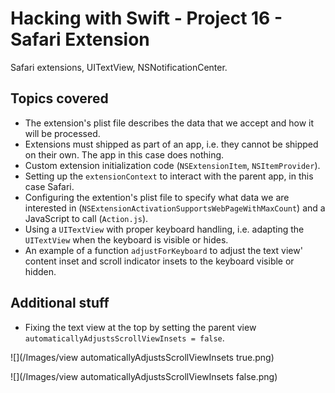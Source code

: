 # Hacking with Swift - Project 16 - Safari Extension

Safari extensions, UITextView, NSNotificationCenter.

## Topics covered

- The extension's plist file describes the data that we accept and how it will be processed.
- Extensions must shipped as part of an app, i.e. they cannot be shipped on their own. The app in this case does nothing.
- Custom extension initialization code (```NSExtensionItem```, ```NSItemProvider```).
- Setting up the ```extensionContext``` to interact with the parent app, in this case Safari.
- Configuring the extention's plist file to specify what data we are interested in (```NSExtensionActivationSupportsWebPageWithMaxCount```) and a JavaScript to call (```Action.js```).
- Using a ```UITextView``` with proper keyboard handling, i.e. adapting the ```UITextView``` when the keyboard is visible or hides.
- An example of a function ```adjustForKeyboard``` to adjust the text view' content inset and scroll indicator insets to the keyboard visible or hidden.


## Additional stuff

- Fixing the text view at the top by setting the parent view ```automaticallyAdjustsScrollViewInsets = false```.

![](/Images/view automaticallyAdjustsScrollViewInsets true.png)

![](/Images/view automaticallyAdjustsScrollViewInsets false.png)
